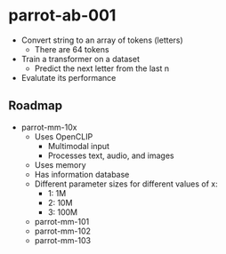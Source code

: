 # parrot-ab-001


- Convert string to an array of tokens (letters)
    - There are 64 tokens
- Train a transformer on a dataset
    - Predict the next letter from the last n
- Evalutate its performance

## Roadmap

- parrot-mm-10x
  - Uses OpenCLIP
    - Multimodal input
    - Processes text, audio, and images
  - Uses memory
  - Has information database
  - Different parameter sizes for different values of x:
    - 1: 1M
    - 2: 10M
    - 3: 100M
  - parrot-mm-101
  - parrot-mm-102
  - parrot-mm-103